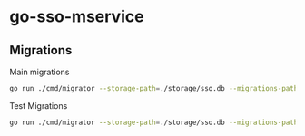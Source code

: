 # go-sso-mservice

## Migrations
Main migrations
```bash
go run ./cmd/migrator --storage-path=./storage/sso.db --migrations-path=./migrations
```

Test Migrations
```bash
go run ./cmd/migrator --storage-path=./storage/sso.db --migrations-path=./tests/migrations --migrations-table=migrations_test
```